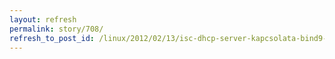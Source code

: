 ```yaml
---
layout: refresh
permalink: story/708/
refresh_to_post_id: /linux/2012/02/13/isc-dhcp-server-kapcsolata-bind9-cel-dinamikus-ip-cm-vltoztatsahoz
---
```

